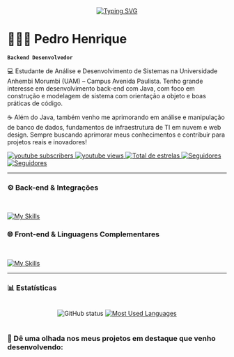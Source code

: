 <div align="center">
  <a href="https://git.io/typing-svg">
    <img src="https://readme-typing-svg.demolab.com?font=Fira+Code&weight=500&size=22&pause=1000&color=ffffff&center=true&vCenter=true&random=false&width=524&lines=%E2%8A%B9+Bem-vindo+ao+meu+perfil!+%E2%8A%B9" alt="Typing SVG">
  </a>
</div>
<!--
//+%CB%99%E1%B5%95%CB%99+%E2%8A%B9+// -->

# 👨🏻‍💻 Pedro Henrique

**`Backend Desenvolvedor`**

💻 Estudante de Análise e Desenvolvimento de Sistemas na Universidade Anhembi Morumbi (UAM) – Campus Avenida Paulista. Tenho grande interesse em desenvolvimento back-end com Java, com foco em construção e modelagem de sistema com orientação a objeto e boas práticas de código.

☕ Além do Java, também venho me aprimorando em análise e manipulação de banco de dados, fundamentos de infraestrutura de TI em nuvem e web design. Sempre buscando aprimorar meus conhecimentos e contribuir para projetos reais e inovadores!
<p align="left">
    <a href="https://www.youtube.com/@Pedro_Henriqq">
        <img 
            alt="youtube subscribers" 
            title="Inscreva-se no meu canal" 
            src="https://custom-icon-badges.demolab.com/youtube/channel/subscribers/UCLNw8vS9FTTux2eTIcfOJnQ?color=87969c&label=Inscreva-se&logo=video&logoColor=white&style=for-the-badge&labelColor=87969c"
        />
    </a>
    <a href="https://www.youtube.com/@Pedro_Henriqq">
        <img 
            alt="youtube views" 
            title="Visualizações no YouTube" 
            src="https://custom-icon-badges.demolab.com/youtube/channel/views/UCLNw8vS9FTTux2eTIcfOJnQ?color=BED7DC&logo=eye&style=for-the-badge&labelColor=BED7DC&logoColor=black"
        />
    </a> 
    <a href="https://github.com/PedroHenriques1?tab=repositories&sort=stargazers">
        <img 
            alt="Total de estrelas" 
            title="Total de estrelas GitHub" 
            src="https://custom-icon-badges.demolab.com/github/stars/PedroHenriques1?color=F1EEDC&style=for-the-badge&labelColor=F1EEDC&logo=star&label=estrelas&logoColor=black"
        />
    </a>
    <a href="https://www.linkedin.com/in/pedro-henrique-da-silva-4a18852a7/">
        <img 
            alt="Seguidores" 
            title="Vamos nos conectar no Linkedin!" 
            src="https://custom-icon-badges.demolab.com/github/followers/PedroHenriques1?color=E5DDC5&labelColor=E5DDC5&style=for-the-badge&logo=linkedin&label=LinkedIn&logoColor=black"
        />
    </a> 
    <a href="mailto:pedroxz024@gmail.com">
        <img 
            alt="Seguidores" 
            title="Mandar um E-mail" 
            src="https://custom-icon-badges.demolab.com/github/followers/PedroHenriques1?color=b2ab99&labelColor=b2ab99&style=for-the-badge&logo=mail&label=E-mail&logoColor=white"
        />
    </a> 
  </p>

</div>
</p>

---

### ⚙️ Back-end & Integrações
<br>

[![My Skills](https://skillicons.dev/icons?i=java,spring,mysql,azure)](https://skillicons.dev)

### 🌐 Front-end & Linguagens Complementares
<br>

[![My Skills](https://skillicons.dev/icons?i=html,css,js,git,github,figma,py)](https://skillicons.dev)

<!--
<img 
    align="left" 
    alt="HTML"
    title="HTML" 
    width="30px" 
    style="padding-right: 10px;" 
    src="https://cdn.jsdelivr.net/gh/devicons/devicon@latest/icons/html5/html5-original.svg" 
/>
<img 
    align="left" 
    alt="CSS" 
    title="CSS"
    width="30px" 
    style="padding-right: 10px;" 
    src="https://cdn.jsdelivr.net/gh/devicons/devicon@latest/icons/css3/css3-original.svg" 
/>
<img 
    align="left" 
    alt="JavaScript" 
    title="JavaScript"
    width="30px" 
    style="padding-right: 10px;" 
    src="https://cdn.jsdelivr.net/gh/devicons/devicon@latest/icons/javascript/javascript-original.svg" 
/>
<img 
    align="left" 
    alt="Java"
    title="Java" 
    width="30px" 
    style="padding-right: 10px;" 
    src="https://cdn.jsdelivr.net/gh/devicons/devicon@latest/icons/java/java-original.svg" 
/>
<img 
    align="left" 
    alt="Springboot"
    title="Springboot" 
    width="30px" 
    style="padding-right: 10px;" 
    src="https://cdn.jsdelivr.net/gh/devicons/devicon@latest/icons/spring/spring-original.svg" 
/>
<img 
    align="left" 
    alt="Python"
    title="Python" 
    width="30px" 
    style="padding-right: 10px;" 
    src="https://cdn.jsdelivr.net/gh/devicons/devicon@latest/icons/python/python-original.svg" 
/>
<img 
    align="left" 
    alt="MySQL" 
    title="MySQL"
    width="30px" 
    style="padding-right: 10px;" 
    src="https://cdn.jsdelivr.net/gh/devicons/devicon@latest/icons/mysql/mysql-original.svg" 
/>
<img 
    align="left" 
    alt="Azure" 
    title="Azure"
    width="30px" 
    style="padding-right: 10px;" 
    src="https://cdn.jsdelivr.net/gh/devicons/devicon@latest/icons/azure/azure-original.svg" 
  />
<img 
    align="left" 
    alt="Figma" 
    title="Figma"
    width="30px" 
    style="padding-right: 10px;" 
    src="https://cdn.jsdelivr.net/gh/devicons/devicon@latest/icons/figma/figma-original.svg" 
  />
  
-->

---

### 📊 Estatísticas

<div style="text-align: center;" align="center">
  <!--
  <br>  
  <img src="https://github-readme-stats-git-masterrstaa-rickstaa.vercel.app/api?username=PedroHenriques1&hide_title=true&show_icons=true&include_all_commits=true&count_private=true&line_height=25&hide=issues&bg_color=0d1117&title_color=87CEEB&text_color=f7f7f7&border_radius=3&border_color=87CEEB&icon_color=87CEEB&theme=tokyonight" alt="GitHub status">
<!--
<a href="https://github.com/PedroHenriques1/github-readme-stats">
    <img src="https://github-readme-stats-git-masterrstaa-rickstaa.vercel.app/api/top-langs/?username=PedroHenriques1&line_height=10&card_width=290&layout=compact&hide_title=false&count_private=true&langs_count=4&show_icons=true&title_color=f7f7f7&hide=htl,scss,less&bg_color=0d1117&text_color=f7f7f7&border_radius=3&border_color=87CEEB&icon_color=87CEEB&stats_color=00FF00" alt="Most Used Languages">
</a>
-->
<!--
//teste//
-->
<br>

<img src="https://github-readme-stats.vercel.app/api?username=PedroHenriques1&hide_title=true&show_icons=true&include_all_commits=true&count_private=true&line_height=25&hide=issues&bg_color=0d1117&title_color=87CEEB&text_color=f7f7f7&border_radius=3&border_color=87CEEB&theme=tokyonight&locale=pt-br" alt="GitHub status" />

<a href="https://github.com/anuraghazra/github-readme-stats">
  <img src="https://github-readme-stats.vercel.app/api/top-langs/?username=PedroHenriques1&line_height=10&card_width=290&layout=compact&hide_title=false&count_private=true&langs_count=4&show_icons=true&title_color=f7f7f7&hide=&bg_color=0d1117&text_color=f7f7f7&border_radius=3&border_color=87CEEB" alt="Most Used Languages" />
</a>



</div>

# 

### 📂 Dê uma olhada nos meus projetos em destaque que venho desenvolvendo:

<!--

#

<picture align="center">
  <source media="(prefers-color-scheme: dark)" srcset="https://raw.githubusercontent.com/PedroHenriques1/PedroHenriques1/output/github-contribution-grid-snake-dark.svg">
  <source media="(prefers-color-scheme: light)" srcset="https://raw.githubusercontent.com/PedroHenriques1/PedroHenriques1/output/github-contribution-grid-snake-dark.svg">
  <img align="center" alt="github contribution grid snake animation" src="https://raw.githubusercontent.com/PedroHenriques1/PedroHenriques1/output/github-contribution-grid-snake.svg">
</picture>

-->
